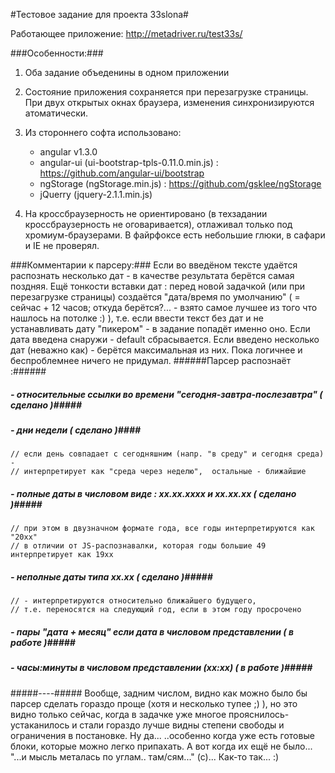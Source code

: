 #Тестовое задание для проекта 33slona#  

Работающее приложение: http://metadriver.ru/test33s/

###Особенности:###

1. Оба задание объеденины в одном приложении

2. Состояние приложения сохраняется при перезагрузке страницы.  При двух открытых окнах браузера, изменения синхронизируются атоматически. 

3. Из стороннего софта использовано:
   - angular v1.3.0
   - angular-ui (ui-bootstrap-tpls-0.11.0.min.js) : https://github.com/angular-ui/bootstrap
   - ngStorage (ngStorage.min.js) : https://github.com/gsklee/ngStorage
   - jQuerry (jquery-2.1.1.min.js)

4. На кроссбраузерность не ориентировано (в техзадании кроссбраузерность не оговаривается), отлаживал только под хромиум-браузерами.
   В файрфоксе есть небольшие глюки, в сафари и IE не проверял.

###Комментарии к парсеру:###
Если во введёном тексте удаётся распознать несколько дат - в качестве результата берётся самая поздняя.
Ещё тонкости вставки дат : перед новой задачкой (или при перезагрузке страницы) создаётся "дата/время по умолчанию" 
( = сейчас + 12 часов; откуда берётся?... - взято самое лучшее из того что нашлось на потолке :) ), т.е. если ввести текст без 
дат и не устанавливать дату "пикером" - в задание попадёт именно оно.  Если дата введена снаружи - default сбрасывается.
Если введено несколько дат (неважно как) - берётся максимальная из них.  Пока логичнее и беспроблемнее ничего не придумал. 
######Парсер распознаёт :######
##### - относительные ссылки во времени "сегодня-завтра-послезавтра"    ( сделано )#####
##### - дни недели    ( сделано )####
    // если день совпадает с сегодняшним (напр. "в среду" и сегодня среда) -
    // интерпретирует как "среда через неделю",  остальные - ближайшие
##### - полные даты в числовом виде : xx.xx.xxxx и xx.xx.xx  ( сделано )#####
    // при этом в двузначном формате года, все годы интерпретируются как "20xx"
    // в отличии от JS-распознавалки, которая годы большие 49 интерпретирует как 19xx
##### - неполные даты типа xx.xx  ( сделано )#####
    // - интерпретируются относительно ближайшего будущего,
    // т.е. переносятся на следующий год, если в этом году просрочено
##### - пары "дата + месяц" если дата в числовом представлении ( в работе )#####
##### - часы:минуты в числовом представлении (xx:xx) ( в работе )#####
#####----#####
Вообще, задним числом, видно как можно было бы парсер сделать гораздо проще (хотя и несколько тупее ;) ),
но это видно только сейчас, когда в задачке уже многое прояснилось-устаканилось и стали гораздо лучше
 видны степени свободы и ограничения в постановке. Ну да... ..особенно когда уже есть готовые блоки, которые можно легко припахать.
 А вот когда их ещё не было... "...и мысль металась по углам.. там/сям..." (с)...
Как-то так...  :)  